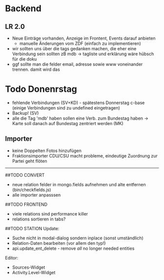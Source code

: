 # Backend
## LR 2.0
* Neue Einträge vorhanden, Anzeige im Frontent, Events darauf anbieten 
	* manuelle Änderungen vom ZDF (einfach zu implementieren) 
* wir sollten uns über die tags gedanken machen, die eher eine Verbindung sein sollten zB mdb -> tagliste und erklärung wäre hübsch für die doku
* ggf sollte man die felder email, adresse sowie www voneinander trennen. damit wird das 


# Todo Donenrstag

* fehlende Verbindungen (SV+KD) - spätestens Donnerstag c-base (einige Verbindungen sind zu undefined eingetragen)
* Backup! (SV)
* alle die Tag 'mdb' haben sollen eine Verb. zum Bundestag haben -> Karte soll danach auf Bundestag zentriert werden (MK)

## Importer
* keine Doppelten Fotos hinzufügen 
* Fraktionsimporter CDU/CSU macht probleme, eindeutige Zuordnung zur Partei geht flöten

---

##TODO CONVERT
* neue relation felder in mongo.fields aufnehmen und alte entfernen (bin/checkfields.js)
* alle importer anpasssen

##TODO FRONTEND
* viele relations sind performance killer
* relations sortieren in tabs? 

##TODO STATION
Update:
* Suche nicht in modal-dialog sondern inplace (sonst umständlich)
* Relation-Daten bearbeiten (vor allem den typ!)
* api.update_ent_delete - remove _all_ no longer needed entities

Editor:
* Sources-Widget
* Activity.Level-Widget